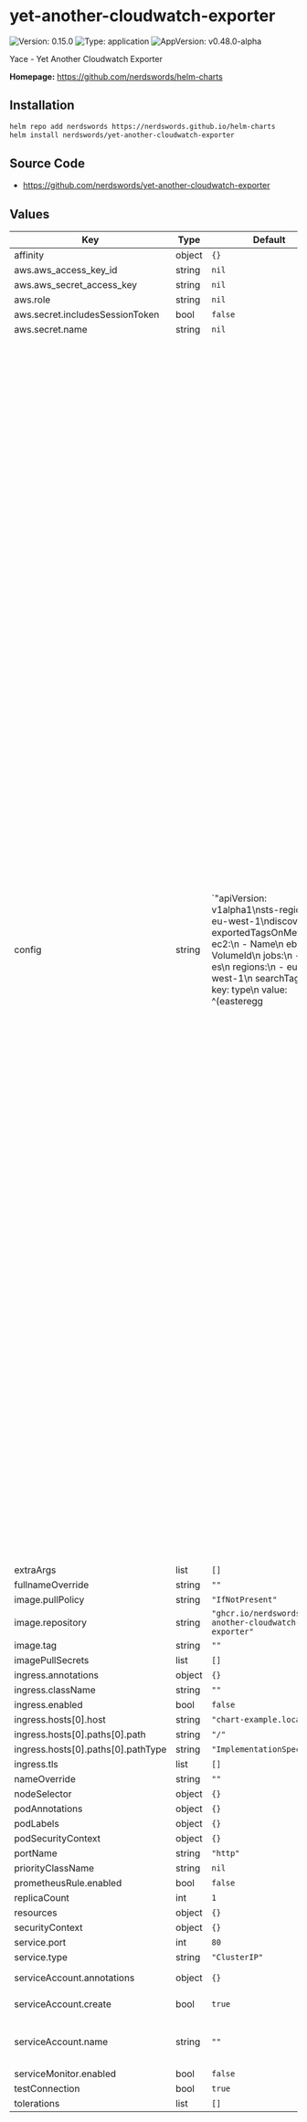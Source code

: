 # yet-another-cloudwatch-exporter

![Version: 0.15.0](https://img.shields.io/badge/Version-0.15.0-informational?style=flat-square) ![Type: application](https://img.shields.io/badge/Type-application-informational?style=flat-square) ![AppVersion: v0.48.0-alpha](https://img.shields.io/badge/AppVersion-v0.48.0--alpha-informational?style=flat-square)

Yace - Yet Another Cloudwatch Exporter

**Homepage:** <https://github.com/nerdswords/helm-charts>

## Installation

```sh
helm repo add nerdswords https://nerdswords.github.io/helm-charts
helm install nerdswords/yet-another-cloudwatch-exporter
```

## Source Code

* <https://github.com/nerdswords/yet-another-cloudwatch-exporter>

## Values

| Key | Type | Default | Description |
|-----|------|---------|-------------|
| affinity | object | `{}` |  |
| aws.aws_access_key_id | string | `nil` |  |
| aws.aws_secret_access_key | string | `nil` |  |
| aws.role | string | `nil` |  |
| aws.secret.includesSessionToken | bool | `false` |  |
| aws.secret.name | string | `nil` |  |
| config | string | `"apiVersion: v1alpha1\nsts-region: eu-west-1\ndiscovery:\n  exportedTagsOnMetrics:\n    ec2:\n      - Name\n    ebs:\n      - VolumeId\n  jobs:\n  - type: es\n    regions:\n      - eu-west-1\n    searchTags:\n      - key: type\n        value: ^(easteregg|k8s)$\n    metrics:\n      - name: FreeStorageSpace\n        statistics:\n        - Sum\n        period: 60\n        length: 600\n      - name: ClusterStatus.green\n        statistics:\n        - Minimum\n        period: 60\n        length: 600\n      - name: ClusterStatus.yellow\n        statistics:\n        - Maximum\n        period: 60\n        length: 600\n      - name: ClusterStatus.red\n        statistics:\n        - Maximum\n        period: 60\n        length: 600\n  - type: elb\n    regions:\n      - eu-west-1\n    length: 900\n    delay: 120\n    statistics:\n      - Minimum\n      - Maximum\n      - Sum\n    searchTags:\n      - key: KubernetesCluster\n        value: production-19\n    metrics:\n      - name: HealthyHostCount\n        statistics:\n        - Minimum\n        period: 600\n        length: 600 #(this will be ignored)\n      - name: HTTPCode_Backend_4XX\n        statistics:\n        - Sum\n        period: 60\n        length: 900 #(this will be ignored)\n        delay: 300 #(this will be ignored)\n        nilToZero: true\n      - name: HTTPCode_Backend_5XX\n        period: 60\n  - type: alb\n    regions:\n      - eu-west-1\n    searchTags:\n      - key: kubernetes.io/service-name\n        value: .*\n    metrics:\n      - name: UnHealthyHostCount\n        statistics: [Maximum]\n        period: 60\n        length: 600\n  - type: vpn\n    regions:\n      - eu-west-1\n    searchTags:\n      - key: kubernetes.io/service-name\n        value: .*\n    metrics:\n      - name: TunnelState\n        statistics:\n        - p90\n        period: 60\n        length: 300\n  - type: kinesis\n    regions:\n      - eu-west-1\n    metrics:\n      - name: PutRecords.Success\n        statistics:\n        - Sum\n        period: 60\n        length: 300\n  - type: s3\n    regions:\n      - eu-west-1\n    searchTags:\n      - key: type\n        value: public\n    metrics:\n      - name: NumberOfObjects\n        statistics:\n          - Average\n        period: 86400\n        length: 172800\n      - name: BucketSizeBytes\n        statistics:\n          - Average\n        period: 86400\n        length: 172800\n  - type: ebs\n    regions:\n      - eu-west-1\n    searchTags:\n      - key: type\n        value: public\n    metrics:\n      - name: BurstBalance\n        statistics:\n        - Minimum\n        period: 600\n        length: 600\n        addCloudwatchTimestamp: true\n  - type: kafka\n    regions:\n      - eu-west-1\n    searchTags:\n      - key: env\n        value: dev\n    metrics:\n      - name: BytesOutPerSec\n        statistics:\n        - Average\n        period: 600\n        length: 600\n  - type: appstream\n    regions:\n      - eu-central-1\n    searchTags:\n      - key: saas_monitoring\n        value: true\n    metrics:\n      - name: ActualCapacity\n        statistics:\n          - Average\n        period: 600\n        length: 600\n      - name: AvailableCapacity\n        statistics:\n          - Average\n        period: 600\n        length: 600\n      - name: CapacityUtilization\n        statistics:\n          - Average\n        period: 600\n        length: 600\n      - name: DesiredCapacity\n        statistics:\n          - Average\n        period: 600\n        length: 600\n      - name: InUseCapacity\n        statistics:\n          - Average\n        period: 600\n        length: 600\n      - name: PendingCapacity\n        statistics:\n          - Average\n        period: 600\n        length: 600\n      - name: RunningCapacity\n        statistics:\n          - Average\n        period: 600\n        length: 600\n      - name: InsufficientCapacityError\n        statistics:\n          - Average\n        period: 600\n        length: 600\n  - type: backup\n    regions:\n      - eu-central-1\n    searchTags:\n      - key: saas_monitoring\n        value: true\n    metrics:\n      - name: NumberOfBackupJobsCompleted\n        statistics:\n          - Average\n        period: 600\n        length: 600\nstatic:\n  - namespace: AWS/AutoScaling\n    name: must_be_set\n    regions:\n      - eu-west-1\n    dimensions:\n     - name: AutoScalingGroupName\n       value: Test\n    customTags:\n      - key: CustomTag\n        value: CustomValue\n    metrics:\n      - name: GroupInServiceInstances\n        statistics:\n        - Minimum\n        period: 60\n        length: 300"` |  |
| extraArgs | list | `[]` |  |
| fullnameOverride | string | `""` |  |
| image.pullPolicy | string | `"IfNotPresent"` |  |
| image.repository | string | `"ghcr.io/nerdswords/yet-another-cloudwatch-exporter"` |  |
| image.tag | string | `""` |  |
| imagePullSecrets | list | `[]` |  |
| ingress.annotations | object | `{}` |  |
| ingress.className | string | `""` |  |
| ingress.enabled | bool | `false` |  |
| ingress.hosts[0].host | string | `"chart-example.local"` |  |
| ingress.hosts[0].paths[0].path | string | `"/"` |  |
| ingress.hosts[0].paths[0].pathType | string | `"ImplementationSpecific"` |  |
| ingress.tls | list | `[]` |  |
| nameOverride | string | `""` |  |
| nodeSelector | object | `{}` |  |
| podAnnotations | object | `{}` |  |
| podLabels | object | `{}` |  |
| podSecurityContext | object | `{}` |  |
| portName | string | `"http"` |  |
| priorityClassName | string | `nil` |  |
| prometheusRule.enabled | bool | `false` |  |
| replicaCount | int | `1` |  |
| resources | object | `{}` |  |
| securityContext | object | `{}` |  |
| service.port | int | `80` |  |
| service.type | string | `"ClusterIP"` |  |
| serviceAccount.annotations | object | `{}` | Annotations to add to the service account |
| serviceAccount.create | bool | `true` | Specifies whether a service account should be created |
| serviceAccount.name | string | `""` | The name of the service account to use. If not set and create is true, a name is generated using the fullname template |
| serviceMonitor.enabled | bool | `false` |  |
| testConnection | bool | `true` |  |
| tolerations | list | `[]` |  |
